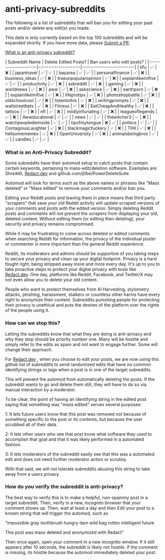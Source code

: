 # anti-privacy-subreddits
The following is a list of subreddits that will ban you for editing your past posts and/or delete any edit(s) you made.

This data is only currently based on the top 100 subreddits and will be expanded shortly. If you have more data, please [Submit a PR](https://github.com/harknesslabs/anti-privacy-subreddits/pulls).

[What is an anti-privacy subreddit?](#what-is-an-anti-privacy-subreddit)

| Subreddit Name       | Delete Edited Posts? | Ban users who edit posts? |
|-:--------------------|-:-:------------------|--:------------------------|
| tifu                 | ✅                    | ❌                         |
| japantravel          | ✅                    | ✅                         |
| bayarea              | ✅                    | ✅                         |
| personalfinance      | ✅                    | ❌                         |
| business_ideas       | ✅                    | ❌                         |
| trueunpopularopinion | ✅                    | ❌                         |
| explainlikeimfive    | ✅                    | ✅                         |
| productivity         | ✅                    | ❌                         |
| askreddit            | ✅                    | ❌                         |
| gaming               | ✅                    | ❌                         |
| worldnews            | ✅                    | ❌                         |
| aww                  | ✅                    | ❌                         |
| askscience           | ✅                    | ❌                         |
| earthporn            | ✅                    | ❌                         |
| explainlikeimfive    | ✅                    | ❌                         |
| lifeprotips          | ✅                    | ❌                         |
| photoshopbattle      | ✅                    | ❌                         |
| oldschoolcool        | ✅                    | ❌                         |
| listentothis         | ✅                    | ❌                         |
| writingprompts       | ✅                    | ❌                         |
| wallstreetbets       | ✅                    | ❌                         |
| Fitness              | ✅                    | ❌                         |
| EatCheapAndHealthy   | ✅                    | ❌                         |
| tattoos              | ✅                    | ❌                         |
| nfl                  | ✅                    | ❌                         |
| mildlyinfuriating    | ✅                    | ❌                         |
| leagueoflegends      | ✅                    | ❌                         |
| Awwducational        | ✅                    | ✅                         |
| news                 | ✅                    | ✅                         |
| thewitcher3          | ✅                    | ❌                         |
| watchpeopledieinside | ✅                    | ✅                         |
| tipofmytongue        | ❌                    | ✅                         |
| politics             | ✅                    | ✅                         |
| ContagiousLaughter   | ✅                    | ❌                         |
| blackmagicfuckery    | ✅                    | ❌                         |
| TIHI                 | ✅                    | ❌                         |
| hellsomememes        | ✅                    | ❌                         |
| OpenUniversity       | ✅                    | ❌                         |
| animalsbeingbros     | ✅                    | ✅                         |
| candles              | ✅                    | ✅                         |


### What is an Anti-Privacy Subreddit?

Some subreddits have their automod setup to catch posts that contain certain keywords, pertaining to mass-edit/deletion software.
Examples are:
Shreddit, [Redact.dev](https://redact.dev) and github.com/j0be/PowerDeleteSuite

Automod will look for terms such as the above names or phrases like "Mass deleted" or "Mass edited" to remove your comments and/or ban you.

Editing your Reddit posts and leaving them in place means that third party "scrapers" that save your old Reddit activity will update scraped versions of your comments and posts with the edited version. Simply deleting Reddit posts and comments will not prevent the scrapers from displaying your old, deleted content. Without editing them (or editing then deleting), your security and privacy remains compromised.

While it may be frustrating to come across deleted or edited comments when searching Reddit for information, the privacy of the individual poster or commenter is more important than the general Reddit experience. 

Reddit, its moderators and admins should be supportive of you taking steps to secure your privacy and clean up your digital footprint. Privacy is a hard fought right, being stripped away more and more every day. It's up to you to take proactive steps to protect your digital privacy with tools like [Redact.dev](https://redact.dev). One day, platforms like Reddit, Facebook, and Twitter/X may not even allow you to delete your old content.

People who want to protect themselves from AI Harvesting, stylometry attacks, phishing, harassment, stalkers or countless other harms have every right to anonymize their content. Subreddits punishing people for protecting their privacy is unethical and puts the desires of the platform over the rights of the people using it.

### How can we stop this?

Letting the subreddits know that what they are doing is anti-privacy and why they stop should be priority number one. Many will be hostile and simply refer to the edits as spam and not want to engage further. Some will change their approach.

For [Redact.dev](https://redact.dev) , when you choose to edit your posts, we are now using this github list of subreddits to send randomized edits that have no common identifying strings or tags when a post is in one of the target subreddits. 

This will prevent the automod from automatically deleting the posts. If the subreddit wants to go and delete them still, they will have to do so via manual interaction by a moderator. 

To be clear, the point of having an identifying string in the edited post saying that something was "mass edited" serves several purposes:

1: It lets future users know that this post was removed not because of something specific to the post or its contents, but because the user scrubbed all of their data.

2: It lets other users who see that post know what software they used to accomplish that goal and that it was likely performed in a automated fashion.

3: It lets moderators of the subreddit easily see that this was a automated edit and does not need further moderator action or scrutiny.

With that said, we will not tolerate subreddits abusing this string to take away from a users privacy.



### How do you verify the subreddit is anti-privacy?

The best way to verify this is to make a helpful, non-spammy post in a target subreddit. Then, verify in a new, incognito browser that your comment shows up.
Then, wait at least a day and then Edit your post to a known string that will trigger the automod, such as 

"impossible gray toothbrush hungry dam wild bag rotten intelligent future

This post was mass deleted and anonymized with Redact"

Then once again, open your comment in a new incognito window. If it still appears after 10 seconds, the subreddit is likely not hostile. If the comment is missing, its hostile because the automod immediately deleted your post.
